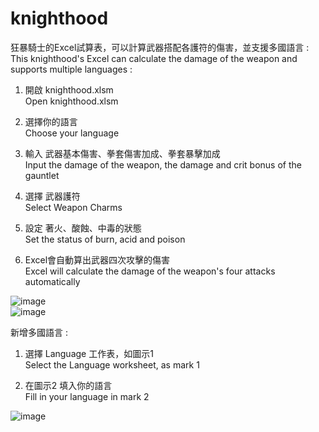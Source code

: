 # knighthood

狂暴騎士的Excel試算表，可以計算武器搭配各護符的傷害，並支援多國語言 :  
This knighthood's Excel can calculate the damage of the weapon and supports multiple languages :

1. 開啟 knighthood.xlsm    
   Open knighthood.xlsm

2. 選擇你的語言    
   Choose your language
   
2. 輸入 武器基本傷害、拳套傷害加成、拳套暴擊加成    
   Input the damage of the weapon, the damage and crit bonus of the gauntlet
   
3. 選擇 武器護符    
   Select Weapon Charms
   
4. 設定 著火、酸蝕、中毒的狀態    
   Set the status of burn, acid and poison

5. Excel會自動算出武器四次攻擊的傷害    
   Excel will calculate the damage of the weapon's four attacks automatically

![image](https://github.com/bwm0822/knighthood/blob/main/Fig_1.png)  
![image](https://github.com/bwm0822/knighthood/blob/main/Fig_2.png)

新增多國語言 :

1. 選擇 Language 工作表，如圖示1    
   Select the Language worksheet, as mark 1
   
2. 在圖示2 填入你的語言    
   Fill in your language in mark 2

![image](https://github.com/bwm0822/knighthood/blob/main/Fig_3.jpg)

